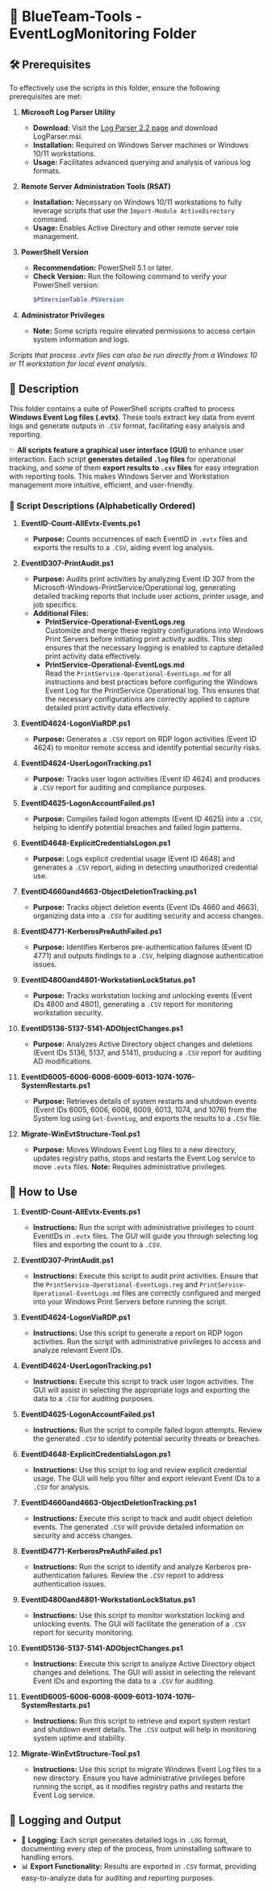# 🔵 BlueTeam-Tools - EventLogMonitoring Folder

## 🛠️ Prerequisites

To effectively use the scripts in this folder, ensure the following prerequisites are met:

1. **Microsoft Log Parser Utility**  
   - **Download**: Visit the [Log Parser 2.2 page](https://www.microsoft.com/en-us/download/details.aspx?id=24659) and download LogParser.msi.
   - **Installation:** Required on Windows Server machines or Windows 10/11 workstations.  
   - **Usage:** Facilitates advanced querying and analysis of various log formats.

3. **Remote Server Administration Tools (RSAT)**  
   - **Installation:** Necessary on Windows 10/11 workstations to fully leverage scripts that use the `Import-Module ActiveDirectory` command.  
   - **Usage:** Enables Active Directory and other remote server role management.

4. **PowerShell Version**  
   - **Recommendation:** PowerShell 5.1 or later.  
   - **Check Version:** Run the following command to verify your PowerShell version:
     ```powershell
     $PSVersionTable.PSVersion
     ```

5. **Administrator Privileges**  
   - **Note:** Some scripts require elevated permissions to access certain system information and logs.

*Scripts that process .evtx files can also be run directly from a Windows 10 or 11 workstation for local event analysis.*

## 📄 Description

This folder contains a suite of PowerShell scripts crafted to process **Windows Event Log files (.evtx)**. These tools extract key data from event logs and generate outputs in `.CSV` format, facilitating easy analysis and reporting.

✨ **All scripts feature a graphical user interface (GUI)** to enhance user interaction. Each script **generates detailed `.log` files** for operational tracking, and some of them **export results to `.csv` files** for easy integration with reporting tools. This makes Windows Server and Workstation management more intuitive, efficient, and user-friendly.

### 📜 Script Descriptions (Alphabetically Ordered)

1. **EventID-Count-AllEvtx-Events.ps1**  
   - **Purpose:** Counts occurrences of each EventID in `.evtx` files and exports the results to a `.CSV`, aiding event log analysis.

2. **EventID307-PrintAudit.ps1**  
   - **Purpose:** Audits print activities by analyzing Event ID 307 from the Microsoft-Windows-PrintService/Operational log, generating detailed tracking reports that include user actions, printer usage, and job specifics.
   - **Additional Files:**
     - **PrintService-Operational-EventLogs.reg**  
       Customize and merge these registry configurations into Windows Print Servers before initiating print activity audits. This step ensures that the necessary logging is enabled to capture detailed print activity data effectively.
     - **PrintService-Operational-EventLogs.md**  
       Read the `PrintService-Operational-EventLogs.md` for all instructions and best practices before configuring the Windows Event Log for the PrintService Operational log. This ensures that the necessary configurations are correctly applied to capture detailed print activity data effectively.

3. **EventID4624-LogonViaRDP.ps1**  
   - **Purpose:** Generates a `.CSV` report on RDP logon activities (Event ID 4624) to monitor remote access and identify potential security risks.

4. **EventID4624-UserLogonTracking.ps1**  
   - **Purpose:** Tracks user logon activities (Event ID 4624) and produces a `.CSV` report for auditing and compliance purposes.

5. **EventID4625-LogonAccountFailed.ps1**  
   - **Purpose:** Compiles failed logon attempts (Event ID 4625) into a `.CSV`, helping to identify potential breaches and failed login patterns.

6. **EventID4648-ExplicitCredentialsLogon.ps1**  
   - **Purpose:** Logs explicit credential usage (Event ID 4648) and generates a `.CSV` report, aiding in detecting unauthorized credential use.

7. **EventID4660and4663-ObjectDeletionTracking.ps1**  
   - **Purpose:** Tracks object deletion events (Event IDs 4660 and 4663), organizing data into a `.CSV` for auditing security and access changes.

8. **EventID4771-KerberosPreAuthFailed.ps1**  
   - **Purpose:** Identifies Kerberos pre-authentication failures (Event ID 4771) and outputs findings to a `.CSV`, helping diagnose authentication issues.

9. **EventID4800and4801-WorkstationLockStatus.ps1**  
   - **Purpose:** Tracks workstation locking and unlocking events (Event IDs 4800 and 4801), generating a `.CSV` report for monitoring workstation security.

10. **EventID5136-5137-5141-ADObjectChanges.ps1**  
    - **Purpose:** Analyzes Active Directory object changes and deletions (Event IDs 5136, 5137, and 5141), producing a `.CSV` report for auditing AD modifications.

11. **EventID6005-6006-6008-6009-6013-1074-1076-SystemRestarts.ps1**  
    - **Purpose:** Retrieves details of system restarts and shutdown events (Event IDs 6005, 6006, 6008, 6009, 6013, 1074, and 1076) from the System log using `Get-EventLog`, and exports the results to a `.CSV` file.

12. **Migrate-WinEvtStructure-Tool.ps1**  
    - **Purpose:** Moves Windows Event Log files to a new directory, updates registry paths, stops and restarts the Event Log service to move `.evtx` files. **Note:** Requires administrative privileges.

## 🚀 How to Use

1. **EventID-Count-AllEvtx-Events.ps1**  
   - **Instructions:** Run the script with administrative privileges to count EventIDs in `.evtx` files. The GUI will guide you through selecting log files and exporting the count to a `.CSV`.

2. **EventID307-PrintAudit.ps1**  
   - **Instructions:** Execute this script to audit print activities. Ensure that the `PrintService-Operational-EventLogs.reg` and `PrintService-Operational-EventLogs.md` files are correctly configured and merged into your Windows Print Servers before running the script.

3. **EventID4624-LogonViaRDP.ps1**  
   - **Instructions:** Use this script to generate a report on RDP logon activities. Run the script with administrative privileges to access and analyze relevant Event IDs.

4. **EventID4624-UserLogonTracking.ps1**  
   - **Instructions:** Execute this script to track user logon activities. The GUI will assist in selecting the appropriate logs and exporting the data to a `.CSV` for auditing purposes.

5. **EventID4625-LogonAccountFailed.ps1**  
   - **Instructions:** Run the script to compile failed logon attempts. Review the generated `.CSV` to identify potential security threats or breaches.

6. **EventID4648-ExplicitCredentialsLogon.ps1**  
   - **Instructions:** Use this script to log and review explicit credential usage. The GUI will help you filter and export relevant Event IDs to a `.CSV` for analysis.

7. **EventID4660and4663-ObjectDeletionTracking.ps1**  
   - **Instructions:** Execute this script to track and audit object deletion events. The generated `.CSV` will provide detailed information on security and access changes.

8. **EventID4771-KerberosPreAuthFailed.ps1**  
   - **Instructions:** Run the script to identify and analyze Kerberos pre-authentication failures. Review the `.CSV` report to address authentication issues.

9. **EventID4800and4801-WorkstationLockStatus.ps1**  
   - **Instructions:** Use this script to monitor workstation locking and unlocking events. The GUI will facilitate the generation of a `.CSV` report for security monitoring.

10. **EventID5136-5137-5141-ADObjectChanges.ps1**  
    - **Instructions:** Execute this script to analyze Active Directory object changes and deletions. The GUI will assist in selecting the relevant Event IDs and exporting the data to a `.CSV` for auditing.

11. **EventID6005-6006-6008-6009-6013-1074-1076-SystemRestarts.ps1**  
    - **Instructions:** Run this script to retrieve and export system restart and shutdown event details. The `.CSV` output will help in monitoring system uptime and stability.

12. **Migrate-WinEvtStructure-Tool.ps1**  
    - **Instructions:** Use this script to migrate Windows Event Log files to a new directory. Ensure you have administrative privileges before running the script, as it modifies registry paths and restarts the Event Log service.

## 📝 Logging and Output

- 📄 **Logging:** Each script generates detailed logs in `.LOG` format, documenting every step of the process, from uninstalling software to handling errors.
- 📊 **Export Functionality:** Results are exported in `.CSV` format, providing easy-to-analyze data for auditing and reporting purposes.
